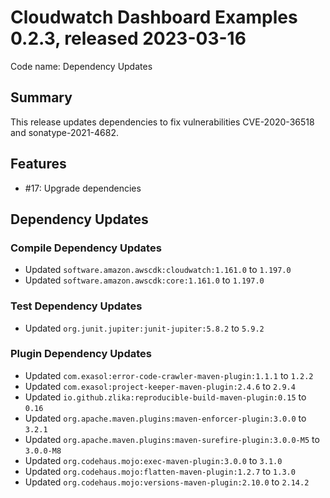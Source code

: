 # Cloudwatch Dashboard Examples 0.2.3, released 2023-03-16

Code name: Dependency Updates

## Summary

This release updates dependencies to fix vulnerabilities CVE-2020-36518 and sonatype-2021-4682.

## Features

* #17: Upgrade dependencies

## Dependency Updates

### Compile Dependency Updates

* Updated `software.amazon.awscdk:cloudwatch:1.161.0` to `1.197.0`
* Updated `software.amazon.awscdk:core:1.161.0` to `1.197.0`

### Test Dependency Updates

* Updated `org.junit.jupiter:junit-jupiter:5.8.2` to `5.9.2`

### Plugin Dependency Updates

* Updated `com.exasol:error-code-crawler-maven-plugin:1.1.1` to `1.2.2`
* Updated `com.exasol:project-keeper-maven-plugin:2.4.6` to `2.9.4`
* Updated `io.github.zlika:reproducible-build-maven-plugin:0.15` to `0.16`
* Updated `org.apache.maven.plugins:maven-enforcer-plugin:3.0.0` to `3.2.1`
* Updated `org.apache.maven.plugins:maven-surefire-plugin:3.0.0-M5` to `3.0.0-M8`
* Updated `org.codehaus.mojo:exec-maven-plugin:3.0.0` to `3.1.0`
* Updated `org.codehaus.mojo:flatten-maven-plugin:1.2.7` to `1.3.0`
* Updated `org.codehaus.mojo:versions-maven-plugin:2.10.0` to `2.14.2`
